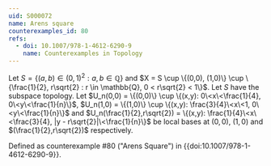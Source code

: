 ```yaml
---
uid: S000072
name: Arens square
counterexamples_id: 80
refs:
  - doi: 10.1007/978-1-4612-6290-9
    name: Counterexamples in Topology
---
```

Let $S = \{(a,b) \in (0,1)^2 : a,b \in \mathbb{Q}\}$ and $X = S \cup \{(0,0), (1,0)\} \cup \{\frac{1}{2}, r\sqrt{2} : r \in \mathbb{Q}, 0 < r\sqrt{2} < 1\}$. Let $S$ have the subspace topology. Let $U_n(0,0) = \{(0,0)\} \cup \{(x,y): 0\<x\<\frac{1}{4}, 0\<y\<\frac{1}{n}\}$, $U_n(1,0) = \{(1,0)\} \cup \{(x,y): \frac{3}{4}\<x\<1, 0\<y\<\frac{1}{n}\}$ and $U_n(\frac{1}{2},r\sqrt{2}) = \{(x,y): \frac{1}{4}\<x\<\frac{3}{4}, |y - r\sqrt{2}|\<\frac{1}{n}\}$ be local bases at $(0,0)$, $(1,0)$ and $(\frac{1}{2},r\sqrt{2})$ respectively.

Defined as counterexample #80 ("Arens Square")
in {{doi:10.1007/978-1-4612-6290-9}}.
